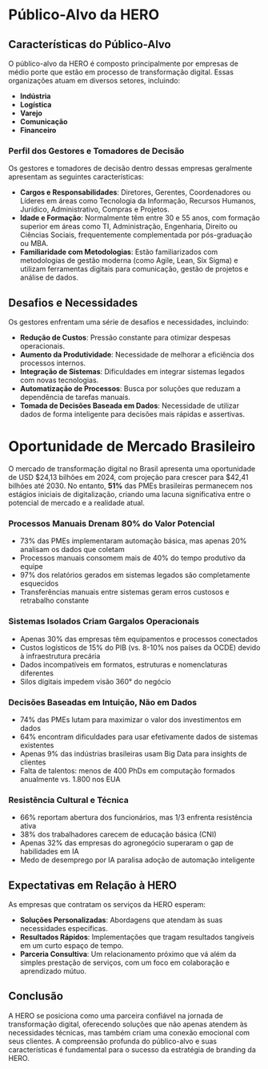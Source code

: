 # Público-Alvo da HERO

## Características do Público-Alvo

O público-alvo da HERO é composto principalmente por empresas de médio porte que estão em processo de transformação digital. Essas organizações atuam em diversos setores, incluindo:

- **Indústria**
- **Logística**
- **Varejo**
- **Comunicação**
- **Financeiro**

### Perfil dos Gestores e Tomadores de Decisão

Os gestores e tomadores de decisão dentro dessas empresas geralmente apresentam as seguintes características:

- **Cargos e Responsabilidades**: Diretores, Gerentes, Coordenadores ou Líderes em áreas como Tecnologia da Informação, Recursos Humanos, Jurídico, Administrativo, Compras e Projetos.
- **Idade e Formação**: Normalmente têm entre 30 e 55 anos, com formação superior em áreas como TI, Administração, Engenharia, Direito ou Ciências Sociais, frequentemente complementada por pós-graduação ou MBA.
- **Familiaridade com Metodologias**: Estão familiarizados com metodologias de gestão moderna (como Agile, Lean, Six Sigma) e utilizam ferramentas digitais para comunicação, gestão de projetos e análise de dados.

## Desafios e Necessidades

Os gestores enfrentam uma série de desafios e necessidades, incluindo:

- **Redução de Custos**: Pressão constante para otimizar despesas operacionais.
- **Aumento da Produtividade**: Necessidade de melhorar a eficiência dos processos internos.
- **Integração de Sistemas**: Dificuldades em integrar sistemas legados com novas tecnologias.
- **Automatização de Processos**: Busca por soluções que reduzam a dependência de tarefas manuais.
- **Tomada de Decisões Baseada em Dados**: Necessidade de utilizar dados de forma inteligente para decisões mais rápidas e assertivas.
# Oportunidade de Mercado Brasileiro

O mercado de transformação digital no Brasil apresenta uma oportunidade de USD $24,13 bilhões em 2024, com projeção para crescer para $42,41 bilhões até 2030. No entanto, **51%** das PMEs brasileiras permanecem nos estágios iniciais de digitalização, criando uma lacuna significativa entre o potencial de mercado e a realidade atual.

### Processos Manuais Drenam 80% do Valor Potencial
- 73% das PMEs implementaram automação básica, mas apenas 20% analisam os dados que coletam
- Processos manuais consomem mais de 40% do tempo produtivo da equipe
- 97% dos relatórios gerados em sistemas legados são completamente esquecidos
- Transferências manuais entre sistemas geram erros custosos e retrabalho constante

### Sistemas Isolados Criam Gargalos Operacionais
- Apenas 30% das empresas têm equipamentos e processos conectados
- Custos logísticos de 15% do PIB (vs. 8-10% nos países da OCDE) devido à infraestrutura precária
- Dados incompatíveis em formatos, estruturas e nomenclaturas diferentes
- Silos digitais impedem visão 360° do negócio

### Decisões Baseadas em Intuição, Não em Dados
- 74% das PMEs lutam para maximizar o valor dos investimentos em dados
- 64% encontram dificuldades para usar efetivamente dados de sistemas existentes
- Apenas 9% das indústrias brasileiras usam Big Data para insights de clientes
- Falta de talentos: menos de 400 PhDs em computação formados anualmente vs. 1.800 nos EUA

### Resistência Cultural e Técnica
- 66% reportam abertura dos funcionários, mas 1/3 enfrenta resistência ativa
- 38% dos trabalhadores carecem de educação básica (CNI)
- Apenas 32% das empresas do agronegócio superaram o gap de habilidades em IA
- Medo de desemprego por IA paralisa adoção de automação inteligente

## Expectativas em Relação à HERO

As empresas que contratam os serviços da HERO esperam:

- **Soluções Personalizadas**: Abordagens que atendam às suas necessidades específicas.
- **Resultados Rápidos**: Implementações que tragam resultados tangíveis em um curto espaço de tempo.
- **Parceria Consultiva**: Um relacionamento próximo que vá além da simples prestação de serviços, com um foco em colaboração e aprendizado mútuo.

## Conclusão

A HERO se posiciona como uma parceira confiável na jornada de transformação digital, oferecendo soluções que não apenas atendem às necessidades técnicas, mas também criam uma conexão emocional com seus clientes. A compreensão profunda do público-alvo e suas características é fundamental para o sucesso da estratégia de branding da HERO.
